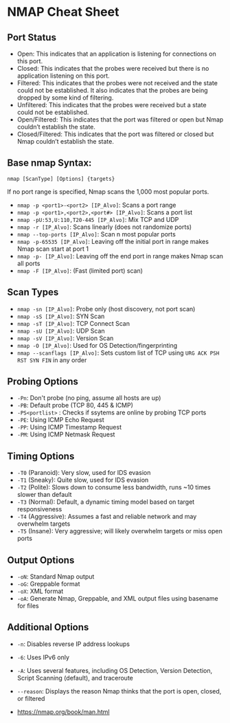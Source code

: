 # NMAP Cheat Sheet

## Port Status

- Open: This indicates that an application is listening for connections on this port.
- Closed: This indicates that the probes were received but there is no application listening on this port.
- Filtered: This indicates that the probes were not received and the state could not be established. It also indicates that the probes are being dropped by some kind of filtering.
- Unfiltered: This indicates that the probes were received but a state could not be established.
- Open/Filtered: This indicates that the port was filtered or open but Nmap couldn’t establish the state.
- Closed/Filtered: This indicates that the port was filtered or closed but Nmap couldn’t establish the state.

## Base nmap Syntax:

```
nmap [ScanType] [Options] {targets}
```
If no port range is specified, Nmap scans the 1,000 most popular ports.

- `nmap -p <port1>-<port2> [IP_Alvo]`: Scans a port range
- `nmap -p <port1>,<port2>,<port#> [IP_Alvo]`: Scans a port list
- `nmap -pU:53,U:110,T20-445 [IP_Alvo]`: Mix TCP and UDP
- `nmap -r [IP_Alvo]`: Scans linearly (does not randomize ports)
- `nmap --top-ports [IP_Alvo]`: Scan n most popular ports
- `nmap -p-65535 [IP_Alvo]`: Leaving off the initial port in range makes Nmap scan start at port 1
- `nmap -p- [IP_Alvo]`: Leaving off the end port in range makes Nmap scan all ports
- `nmap -F [IP_Alvo]`: (Fast (limited port) scan)

## Scan Types

- `nmap -sn [IP_Alvo]`: Probe only (host discovery, not port scan)
- `nmap -sS [IP_Alvo]`: SYN Scan
- `nmap -sT [IP_Alvo]`: TCP Connect Scan
- `nmap -sU [IP_Alvo]`: UDP Scan
- `nmap -sV [IP_Alvo]`: Version Scan
- `nmap -O [IP_Alvo]`: Used for OS Detection/fingerprinting
- `nmap --scanflags [IP_Alvo]`: Sets custom list of TCP using `URG ACK PSH RST SYN FIN` in any order

## Probing Options

- `-Pn`: Don't probe (no ping, assume all hosts are up)
- `-PB`: Default probe (TCP 80, 445 & ICMP)
- `-PS<portlist>` : Checks if ssytems are online by probing TCP ports
- `-PE`: Using ICMP Echo Request
- `-PP`: Using ICMP Timestamp Request
- `-PM`: Using ICMP Netmask Request

## Timing Options
- `-T0` (Paranoid): Very slow, used for IDS evasion
- `-T1` (Sneaky): Quite slow, used for IDS evasion
- `-T2` (Polite): Slows down to consume less bandwidth, runs ~10 times slower than default
- `-T3` (Normal): Default, a dynamic timing model based on target responsiveness
- `-T4` (Aggressive): Assumes a fast and reliable network and may overwhelm targets
- `-T5` (Insane): Very aggressive; will likely overwhelm targets or miss open ports

## Output Options

- `-oN`: Standard Nmap output
- `-oG`: Greppable format
- `-oX`: XML format
- `-oA`: <basename> Generate Nmap, Greppable, and XML output files using basename for files
  
 ## Additional Options
 
- `-n`: Disables reverse IP address lookups
- `-6`: Uses IPv6 only
- `-A`: Uses several features, including OS Detection, Version Detection, Script Scanning (default), and traceroute
- `--reason`: Displays the reason Nmap thinks that the port is open, closed, or filtered

- https://nmap.org/book/man.html
